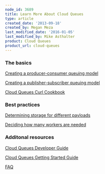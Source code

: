 ```yaml
---
node_id: 3689
title: Learn More About Cloud Queues
type: article
created_date: '2013-09-18'
created_by: Megan Meza
last_modified_date: '2016-01-05'
last_modified_by: Mike Asthalter
product: Cloud Queues
product_url: cloud-queues
---
```


### The basics

[Creating a producer-consumer queuing
model](/how-to/setting-up-a-producer-consumer-model-with-cloud-queues)

[Creating a publisher-subscriber queuing
model](/how-to/setting-up-a-pub-sub-model-in-cloud-queues)

[Cloud Queues Curl
Cookbook](/how-to/cloud-queues-curl-cookbook)

### Best practices

[Determining storage for different
payloads](/how-to/cloud-queues-curl-cookbook)

[Deciding how many workers are
needed](/how-to/cloud-queues-curl-cookbook)

### Additonal resources

[Cloud Queues Developer Guide](https://developer.rackspace.com/docs/cloud-queues/v1/developer-guide/)

[Cloud Queues Getting Started Guide](https://developer.rackspace.com/docs/cloud-queues/v1/developer-guide/#getting-started)

[FAQ](/how-to/cloud-queues-faq)

